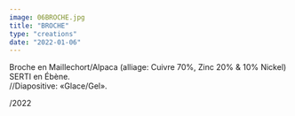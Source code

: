 ```yaml
---
image: 06BROCHE.jpg
title: "BROCHE"
type: "creations"
date: "2022-01-06"
---
```


Broche en Maillechort/Alpaca (alliage: Cuivre 70%, Zinc 20% & 10% Nickel) SERTI en Ébène.  
//Diapositive: «Glace/Gel».

/2022
